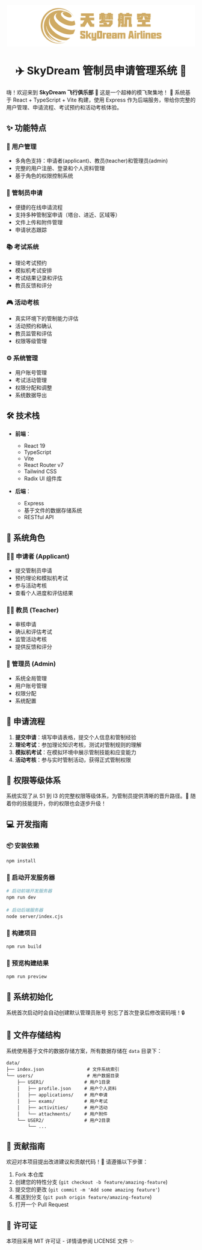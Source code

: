 <div align="center">
  <img src="./public/logo.png" alt="SkyDream Logo" width="500">
  <h1>✈️ SkyDream 管制员申请管理系统 🛫</h1>
</div>

嗨！欢迎来到 **SkyDream 飞行俱乐部** 👋 这是一个超棒的模飞聚集地！
🚀 系统基于 React + TypeScript + Vite 构建，使用 Express 作为后端服务，带给你完整的用户管理、申请流程、考试预约和活动考核体验。

## ✨ 功能特点

### 👥 用户管理
- 多角色支持：申请者(applicant)、教员(teacher)和管理员(admin)
- 完整的用户注册、登录和个人资料管理
- 基于角色的权限控制系统

### 📝 管制员申请
- 便捷的在线申请流程
- 支持多种管制室申请（塔台、进近、区域等）
- 文件上传和附件管理
- 申请状态跟踪

### 📚 考试系统
- 理论考试预约
- 模拟机考试安排
- 考试结果记录和评估
- 教员反馈和评分

### 🎮 活动考核
- 真实环境下的管制能力评估
- 活动预约和确认
- 教员监管和评估
- 权限等级管理

### ⚙️ 系统管理
- 用户账号管理
- 考试活动管理
- 权限分配和调整
- 系统数据导出

## 🛠️ 技术栈

- **前端**：
  - React 19
  - TypeScript
  - Vite
  - React Router v7
  - Tailwind CSS
  - Radix UI 组件库

- **后端**：
  - Express
  - 基于文件的数据存储系统
  - RESTful API

## 👤 系统角色

### 🧑‍✈️ 申请者 (Applicant)
- 提交管制员申请
- 预约理论和模拟机考试
- 参与活动考核
- 查看个人进度和评估结果

### 👨‍🏫 教员 (Teacher)
- 审核申请
- 确认和评估考试
- 监管活动考核
- 提供反馈和评分

### 👑 管理员 (Admin)
- 系统全局管理
- 用户账号管理
- 权限分配
- 系统配置

## 🔄 申请流程

1. **提交申请**：填写申请表格，提交个人信息和管制经验
2. **理论考试**：参加理论知识考核，测试对管制规则的理解
3. **模拟机考试**：在模拟环境中展示管制技能和应变能力
4. **活动考核**：参与实时管制活动，获得正式管制权限

## 🔐 权限等级体系

系统实现了从 S1 到 I3 的完整权限等级体系，为管制员提供清晰的晋升路径。💪 随着你的技能提升，你的权限也会逐步升级！

## 💻 开发指南

### 📦 安装依赖

```bash
npm install
```

### 🚀 启动开发服务器

```bash
# 启动前端开发服务器
npm run dev

# 启动后端服务器
node server/index.cjs
```

### 🔨 构建项目

```bash
npm run build
```

### 👀 预览构建结果

```bash
npm run preview
```

## 🔧 系统初始化

系统首次启动时会自动创建默认管理员账号
别忘了首次登录后修改密码哦！🔒

## 📁 文件存储结构

系统使用基于文件的数据存储方案，所有数据存储在 `data` 目录下：

```
data/
├── index.json                # 文件系统索引
└── users/                    # 用户数据目录
    ├── USER1/               # 用户1目录
    │   ├── profile.json     # 用户个人资料
    │   ├── applications/    # 用户申请
    │   ├── exams/           # 用户考试
    │   ├── activities/      # 用户活动
    │   └── attachments/     # 用户附件
    └── USER2/               # 用户2目录
        └── ...
```

## 🤝 贡献指南

欢迎对本项目提出改进建议和贡献代码！👏 请遵循以下步骤：

1. Fork 本仓库
2. 创建您的特性分支 (`git checkout -b feature/amazing-feature`)
3. 提交您的更改 (`git commit -m 'Add some amazing feature'`)
4. 推送到分支 (`git push origin feature/amazing-feature`)
5. 打开一个 Pull Request

## 📄 许可证

本项目采用 MIT 许可证 - 详情请参阅 LICENSE 文件 ✨
